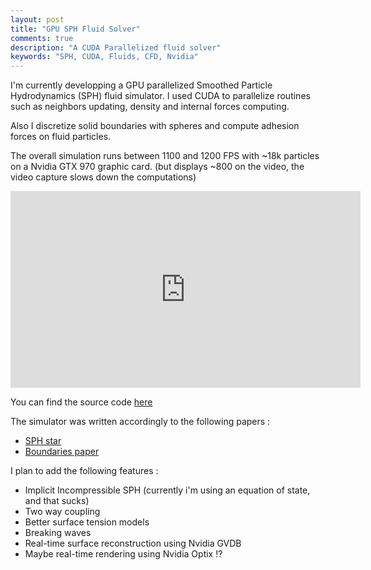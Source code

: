 ```yaml
---
layout: post
title: "GPU SPH Fluid Solver"
comments: true
description: "A CUDA Parallelized fluid solver"
keywords: "SPH, CUDA, Fluids, CFD, Nvidia"
---
```


I'm currently developping a GPU parallelized Smoothed Particle Hydrodynamics (SPH) fluid simulator. I used CUDA to parallelize 
routines such as neighbors updating, density and internal forces computing.

Also I discretize solid boundaries with spheres and compute adhesion forces on fluid particles.

The overall simulation runs between 1100 and 1200 FPS with ~18k particles on a Nvidia GTX 970 graphic card. (but displays ~800 on the video, the video capture slows down the computations)

<iframe width="560" height="315" src="https://www.youtube.com/embed/_DdHN8qApns" frameborder="0" allowfullscreen></iframe>

You can find the source code [here](https://github.com/Mathiasb17/sph_opengl)

The simulator was written accordingly to the following papers :

* [SPH star](https://cg.informatik.uni-freiburg.de/publications/2014_EG_SPH_STAR.pdf)
* [Boundaries paper](https://cg.informatik.uni-freiburg.de/publications/2013_CASA_elasticSolids.pdf)

I plan to add the following features :

* Implicit Incompressible SPH (currently i'm using an equation of state, and that sucks)
* Two way coupling
* Better surface tension models
* Breaking waves
* Real-time surface reconstruction using Nvidia GVDB
* Maybe real-time rendering using Nvidia Optix !?
